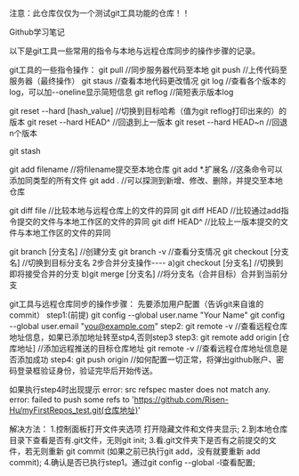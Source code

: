 注意：此仓库仅仅为一个测试git工具功能的仓库！！

Github学习笔记

以下是git工具一些常用的指令与本地与远程仓库同步的操作步骤的记录。


git工具的一些指令操作：
git  pull   //同步服务器代码至本地
git  push   //上传代码至服务器（最终操作）
git  staus  //查看本地代码更改情况
git  log    //查看各个版本的log，可以加--oneline显示简短信息
git  reflog //简短表示版本log

git  reset  --hard  [hash_value]  //切换到目标哈希（值为git  reflog打印出来的）的版本
git  reset  --hard  HEAD^         //回退到上一版本
git  reset  --hard  HEAD~n        //回退n个版本

git  stash

git  add  filename  //将filename提交至本地仓库
git  add *.扩展名    //这条命令可以添加同类型的所有文件
git  add  .         //可以探测到新增、修改、删除，并提交至本地仓库

git  diff file     //比较本地与远程仓库上的文件的异同
git  diff HEAD     //比较通过add指令提交的文件与本地工作区的文件的异同
git  diff HEAD^    //比较上一版本提交的文件与本地工作区的文件的异同

git  branch    [分支名]   //创建分支
git  branch    -v         //查看分支情况
git  checkout  [分支名]   //切换到目标分支名
2步合并分支操作----
a)git  checkout  [分支名]  //切换到即将接受合并的分支
b)git  merge     [分支名]  //将分支名（合并目标）合并到当前分支

git工具与远程仓库同步的操作步骤：
先要添加用户配置（告诉git来自谁的commit）
step1:(前提)
  git config --global user.name "Your Name"
  git config --global user.email "you@example.com"
step2:
  git  remote  -v  //查看远程仓库地址信息，如果已添加地址转至stp4,否则step3
step3:
  git  remote  add  origin  [仓库地址]   //添加远程推送的目标仓库地址
  git  remote  -v   //查看远程仓库地址信息是否添加成功
step4:
  git  push  origin  //如何配置一切正常，将弹出github账户、密码登录框验证身份，验证完毕后开始传送。
  
如果执行step4时出现提示
error: src refspec master does not match any.
error: failed to push some refs to 'https://github.com/Risen-Hu/myFirstRepos_test.git(仓库地址)'

解决方法：
1.控制面板打开文件夹选项  打开隐藏文件和文件夹显示;
2.到本地仓库目录下查看是否有.git文件，无则git init;
3.看.git文件夹下是否有之前提交的文件，若无则重新 git commit (如果之前已执行git add，没有就要重新 add commit);
4.确认是否已执行step1。通过git config --global -l查看配置;

